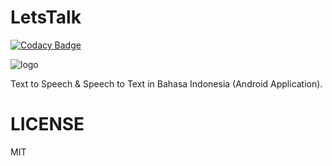 # LetsTalk

[![Codacy Badge](https://api.codacy.com/project/badge/Grade/addd0d9e4d254084852313bdfacdca40)](https://app.codacy.com/app/berviantoleo/LetsTalk?utm_source=github.com&utm_medium=referral&utm_content=berv-porto-project/LetsTalk&utm_campaign=Badge_Grade_Settings)

![logo](https://raw.githubusercontent.com/berviantoleo/LetsTalk/master/app/src/main/res/drawable/logo.png)

Text to Speech & Speech to Text in Bahasa Indonesia (Android Application).

# LICENSE

MIT
